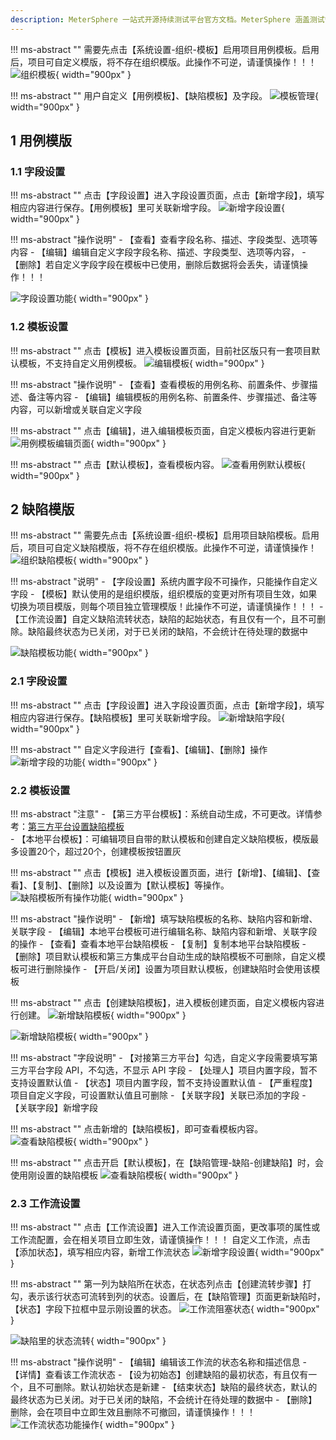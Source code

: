 ```yaml
---
description: MeterSphere 一站式开源持续测试平台官方文档。MeterSphere 涵盖测试管理、接口测试、UI 测试和性能测试等功能，全面兼容 JMeter、Selenium 等主流开源标准，有效助力开发和测试团队充分利用云弹性进行高度可 扩展的自动化测试，加速高质量的软件交付。
---
```


!!! ms-abstract ""
    需要先点击【系统设置-组织-模板】启用项目用例模板。启用后，项目可自定义模版，将不存在组织模版。此操作不可逆，请谨慎操作！！！
![组织模板](../../img/project_management/template_management/组织模板.png){ width="900px" }

!!! ms-abstract ""
    用户自定义【用例模板】、【缺陷模板】及字段。
![模板管理](../../img/project_management/template_management/模板管理.png){ width="900px" }

## 1 用例模版
### 1.1 字段设置
!!! ms-abstract ""
    点击【字段设置】进入字段设置页面，点击【新增字段】，填写相应内容进行保存。【用例模板】里可关联新增字段。
![新增字段设置](../../img/project_management/template_management/新增字段设置.png){ width="900px" }

!!! ms-abstract "操作说明"
    - 【查看】查看字段名称、描述、字段类型、选项等内容
    - 【编辑】编辑自定义字段字段名称、描述、字段类型、选项等内容，
    - 【删除】若自定义字段字段在模板中已使用，删除后数据将会丢失，请谨慎操作！！！

![字段设置功能](../../img/project_management/template_management/字段设置功能.png){ width="900px" }

### 1.2 模板设置
!!! ms-abstract ""
    点击【模板】进入模板设置页面，目前社区版只有一套项目默认模板，不支持自定义用例模板。
![编辑模板](../../img/project_management/template_management/编辑模板.png){ width="900px" }
    
!!! ms-abstract "操作说明"
    - 【查看】查看模板的用例名称、前置条件、步骤描述、备注等内容
    - 【编辑】编辑模板的用例名称、前置条件、步骤描述、备注等内容，可以新增或关联自定义字段

!!! ms-abstract ""
    点击【编辑】，进入编辑模板页面，自定义模板内容进行更新
![用例模板编辑页面](../../img/project_management/template_management/用例模板编辑页面.png){ width="900px" }

!!! ms-abstract ""
    点击【默认模板】，查看模板内容。
![查看用例默认模板](../../img/project_management/template_management/查看用例默认模板.png){ width="900px" }

## 2 缺陷模版
!!! ms-abstract ""
    需要先点击【系统设置-组织-模板】启用项目缺陷模板。启用后，项目可自定义缺陷模版，将不存在组织模版。此操作不可逆，请谨慎操作！
![组织缺陷模板](../../img/project_management/template_management/组织缺陷模板.png){ width="900px" }

!!! ms-abstract "说明"
    - 【字段设置】系统内置字段不可操作，只能操作自定义字段
    - 【模板】默认使用的是组织模版，组织模版的变更对所有项目生效，如果切换为项目模版，则每个项目独立管理模版！此操作不可逆，请谨慎操作！！！
    - 【工作流设置】自定义缺陷流转状态，缺陷的起始状态，有且仅有一个，且不可删除。缺陷最终状态为已关闭，对于已关闭的缺陷，不会统计在待处理的数据中

![缺陷模板功能](../../img/project_management/template_management/缺陷模板功能.png){ width="900px" }

### 2.1 字段设置
!!! ms-abstract ""
    点击【字段设置】进入字段设置页面，点击【新增字段】，填写相应内容进行保存。【缺陷模板】里可关联新增字段。
![新增缺陷字段](../../img/project_management/template_management/新增缺陷字段.png){ width="900px" }

!!! ms-abstract ""
    自定义字段进行【查看】、【编辑】、【删除】操作
![新增字段的功能](../../img/project_management/template_management/新增字段的功能.png){ width="900px" }

### 2.2 模板设置
!!! ms-abstract "注意"
    - 【第三方平台模板】：系统自动生成，不可更改。详情参考：[第三方平台设置缺陷模板](./project_permissions.md#21)<br>
    - 【本地平台模板】：可编辑项目自带的默认模板和创建自定义缺陷模板，模版最多设置20个，超过20个，创建模板按钮置灰<br>
    
!!! ms-abstract ""
    点击【模板】进入模板设置页面，进行【新增】、【编辑】、【查看】、【复制】、【删除】以及设置为【默认模板】等操作。
![缺陷模板所有操作功能](../../img/project_management/template_management/缺陷模板所有操作功能.png){ width="900px" }

!!! ms-abstract "操作说明"
    - 【新增】填写缺陷模板的名称、缺陷内容和新增、关联字段
    - 【编辑】本地平台模板可进行编辑名称、缺陷内容和新增、关联字段的操作
    - 【查看】查看本地平台缺陷模板
    - 【复制】复制本地平台缺陷模板
    - 【删除】项目默认模板和第三方集成平台自动生成的缺陷模板不可删除，自定义模板可进行删除操作
    - 【开启/关闭】设置为项目默认模板，创建缺陷时会使用该模板

!!! ms-abstract ""
    点击【创建缺陷模板】，进入模板创建页面，自定义模板内容进行创建。
![新增缺陷模板](../../img/project_management/template_management/新增缺陷模板.png){ width="900px" }

![新增缺陷模板](../../img/project_management/template_management/新增缺陷模板勾选第三方平台.png){ width="900px" }

!!! ms-abstract "字段说明"
    - 【对接第三方平台】勾选，自定义字段需要填写第三方平台字段 API，不勾选，不显示 API 字段
    - 【处理人】项目内置字段，暂不支持设置默认值
    - 【状态】项目内置字段，暂不支持设置默认值
    - 【严重程度】项目自定义字段，可设置默认值且可删除
    - 【关联字段】关联已添加的字段
    - 【关联字段】新增字段
    
!!! ms-abstract ""
    点击新增的【缺陷模板】，即可查看模板内容。
![查看缺陷模板](../../img/project_management/template_management/查看缺陷模板.png){ width="900px" }

!!! ms-abstract ""
    点击开启【默认模板】，在【缺陷管理-缺陷-创建缺陷】时，会使用刚设置的缺陷模板
![查看缺陷模板](../../img/project_management/template_management/查看缺陷模板.png){ width="900px" }

### 2.3 工作流设置
!!! ms-abstract ""
    点击【工作流设置】进入工作流设置页面，更改事项的属性或工作流配置，会在相关项目立即生效，请谨慎操作！！！
    自定义工作流，点击【添加状态】，填写相应内容，新增工作流状态
![新增字段设置](../../img/project_management/template_management/创建工作流.png){ width="900px" }

!!! ms-abstract ""
    第一列为缺陷所在状态，在状态列点击【创建流转步骤】打勾，表示该行状态可流转到列的状态。设置后，在【缺陷管理】页面更新缺陷时，【状态】字段下拉框中显示刚设置的状态。
![工作流阻塞状态](../../img/project_management/template_management/工作流阻塞状态.png){ width="900px" }

![缺陷里的状态流转](../../img/project_management/template_management/缺陷里的状态流转.png){ width="900px" }

!!! ms-abstract "操作说明"
    - 【编辑】编辑该工作流的状态名称和描述信息
    - 【详情】查看该工作流状态
    - 【设为初始态】创建缺陷的最初状态，有且仅有一个，且不可删除。默认初始状态是新建
    - 【结束状态】缺陷的最终状态，默认的最终状态为已关闭。对于已关闭的缺陷，不会统计在待处理的数据中
    - 【删除】删除，会在项目中立即生效且删除不可撤回，请谨慎操作！！！
![工作流状态功能操作](../../img/project_management/template_management/工作流状态功能操作.png){ width="900px" }

